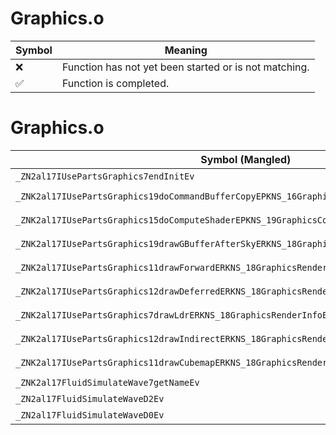 # Graphics.o
| Symbol | Meaning 
| ------------- | ------------- 
| :x: | Function has not yet been started or is not matching. 
| :white_check_mark: | Function is completed. 


# Graphics.o
| Symbol (Mangled) | Symbol (Demangled) | Decompiled? |
| ------------- |  ------------- | ------------- |
| `_ZN2al17IUsePartsGraphics7endInitEv` | `al::IUsePartsGraphics::endInit(void)` | :white_check_mark: |
| `_ZNK2al17IUsePartsGraphics19doCommandBufferCopyEPKNS_16GraphicsCopyInfoE` | `al::IUsePartsGraphics::doCommandBufferCopy(al::GraphicsCopyInfo const*)const` | :white_check_mark: |
| `_ZNK2al17IUsePartsGraphics15doComputeShaderEPKNS_19GraphicsComputeInfoE` | `al::IUsePartsGraphics::doComputeShader(al::GraphicsComputeInfo const*)const` | :white_check_mark: |
| `_ZNK2al17IUsePartsGraphics19drawGBufferAfterSkyERKNS_18GraphicsRenderInfoE` | `al::IUsePartsGraphics::drawGBufferAfterSky(al::GraphicsRenderInfo const&)const` | :white_check_mark: |
| `_ZNK2al17IUsePartsGraphics11drawForwardERKNS_18GraphicsRenderInfoERKNS_15RenderVariablesE` | `al::IUsePartsGraphics::drawForward(al::GraphicsRenderInfo const&,al::RenderVariables const&)const` | :white_check_mark: |
| `_ZNK2al17IUsePartsGraphics12drawDeferredERKNS_18GraphicsRenderInfoE` | `al::IUsePartsGraphics::drawDeferred(al::GraphicsRenderInfo const&)const` | :white_check_mark: |
| `_ZNK2al17IUsePartsGraphics7drawLdrERKNS_18GraphicsRenderInfoE` | `al::IUsePartsGraphics::drawLdr(al::GraphicsRenderInfo const&)const` | :white_check_mark: |
| `_ZNK2al17IUsePartsGraphics12drawIndirectERKNS_18GraphicsRenderInfoERKNS_15RenderVariablesE` | `al::IUsePartsGraphics::drawIndirect(al::GraphicsRenderInfo const&,al::RenderVariables const&)const` | :white_check_mark: |
| `_ZNK2al17IUsePartsGraphics11drawCubemapERKNS_18GraphicsRenderInfoE` | `al::IUsePartsGraphics::drawCubemap(al::GraphicsRenderInfo const&)const` | :white_check_mark: |
| `_ZNK2al17FluidSimulateWave7getNameEv` | `al::FluidSimulateWave::getName(void)const` | :white_check_mark: |
| `_ZN2al17FluidSimulateWaveD2Ev` | `al::FluidSimulateWave::~FluidSimulateWave()` | :white_check_mark: |
| `_ZN2al17FluidSimulateWaveD0Ev` | `al::FluidSimulateWave::~FluidSimulateWave()` | :white_check_mark: |

